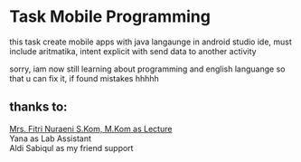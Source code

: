 # Task Mobile Programming

this task create mobile apps with java langaunge in android studio ide, must include aritmatika, intent explicit with send data to another activity

sorry, iam now still learning about programming and english languange so that u can fix it, if found mistakes hhhhh

## thanks to: 
[Mrs. Fitri Nuraeni S.Kom, M.Kom as Lecture](https://scholar.google.com/citations?user=t7dqtMoAAAAJ&hl=id)<br/>
Yana as Lab Assistant<br/>
Aldi Sabiqul as my friend support
